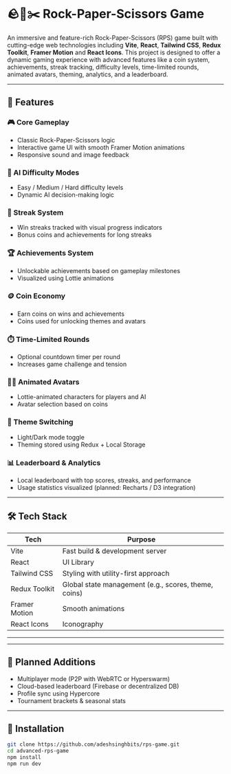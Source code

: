 # 🪨📄✂️  Rock-Paper-Scissors Game

An immersive and feature-rich Rock-Paper-Scissors (RPS) game built with cutting-edge web technologies including **Vite**, **React**, **Tailwind CSS**, **Redux Toolkit**, **Framer Motion** and **React Icons**. This project is designed to offer a dynamic gaming experience with advanced features like a coin system, achievements, streak tracking, difficulty levels, time-limited rounds, animated avatars, theming, analytics, and a leaderboard.

---

## 🚀 Features

### 🎮 Core Gameplay
- Classic Rock-Paper-Scissors logic
- Interactive game UI with smooth Framer Motion animations
- Responsive sound and image feedback

### 🧠 AI Difficulty Modes
- Easy / Medium / Hard difficulty levels
- Dynamic AI decision-making logic

### 🧵 Streak System
- Win streaks tracked with visual progress indicators
- Bonus coins and achievements for long streaks

### 🏆 Achievements System
- Unlockable achievements based on gameplay milestones
- Visualized using Lottie animations

### 🪙 Coin Economy
- Earn coins on wins and achievements
- Coins used for unlocking themes and avatars

### ⏱️ Time-Limited Rounds
- Optional countdown timer per round
- Increases game challenge and tension

### 🧑‍🎨 Animated Avatars
- Lottie-animated characters for players and AI
- Avatar selection based on coins

### 🎨 Theme Switching
- Light/Dark mode toggle
- Theming stored using Redux + Local Storage

### 📊 Leaderboard & Analytics
- Local leaderboard with top scores, streaks, and performance
- Usage statistics visualized (planned: Recharts / D3 integration)

---

## 🛠 Tech Stack

| Tech         | Purpose                                      |
|--------------|----------------------------------------------|
| Vite         | Fast build & development server              |
| React        | UI Library                                   |
| Tailwind CSS | Styling with utility-first approach          |
| Redux Toolkit | Global state management (e.g., scores, theme, coins) |
| Framer Motion| Smooth animations                            |
| React Icons  | Iconography |
---

---

## 🧩 Planned Additions

- Multiplayer mode (P2P with WebRTC or Hyperswarm)
- Cloud-based leaderboard (Firebase or decentralized DB)
- Profile sync using Hypercore
- Tournament brackets & seasonal stats

---

## 🧪 Installation

```bash
git clone https://github.com/adeshsinghbits/rps-game.git
cd advanced-rps-game
npm install
npm run dev
